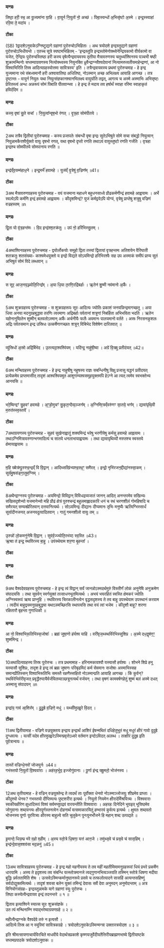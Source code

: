 

### मन्त्रः

तिष्ठा॒ हरी॒ रथ॒ आ यु॒ज्यमा॑ना या॒हि ।
वा॒युर्न नि॒युतो॑ नो॒ अच्छ॑ ।
पिबा॒स्यन्धो॑ अ॒भिसृ॑ष्टो अ॒स्मे ।
इन्द्र॒स्स्वाहा॑ ररि॒मा ते॒ मदा॑य ।

#### टीका
(SB) 1द्वादशेऽनुवाकेऽग्निष्टुद्यागे ग्रहाणां पुरोरुचोऽभिहिताः । अथ त्रयोदशे इन्द्रस्तुद्यागे ग्रहाणां पुरोरुचोऽभिधीयन्ते । एतच्च सूत्रे स्पष्टमभिहितम् - 'इन्द्रस्तुति इन्द्रस्तोमेनोक्थ्येनेन्द्रियकामो वीर्यकामो वा यजेत, ऐन्द्रियः पुरोरुचस्तिष्ठा हरी कस्य वृषेत्यैन्द्रवायवस्य तृतीया मैत्रावरुणस्य चतुर्थ्याश्विनस्य पञ्चभी षष्ठी शुक्रामन्थिनोः सप्तम्याग्रयणस्य नित्योक्थ्यस्य नियुनक्ति ध्रुवैन्द्राग्नवैश्वदेवानां नित्यामरुत्वतीयमाहेन्द्राणां, आ नो विश्वाभिरिति तिस्र आदित्यग्रहस्योत्तमा सावित्रस्य' इति । तत्रैन्द्रवायवस्य प्रथमां पुरोरुचमाह - हे इन्द्र युज्यमाना रथे संबध्यमानौ हरी अश्वावातिष्ठ अधितिष्ठ, नोऽस्मान् अच्छ अभिलक्ष्य आयाहि आगच्छ । तत्र दृष्टान्तः - वायुर्न नियुतः यथा नियुत्संज्ञकानश्वानभिलक्ष्य वायुर्याति तद्वत्, आगत्य च अस्मे अस्माभिः अभिसृष्टः प्रेरितस्त्वं अन्धः अन्नरूपं सोमं पिबाति पीतवान्भव । हे इन्द्र ते मदाय तव हर्षार्थं स्वाहा ररिमा स्वाहाकृतं हविर्ददिम ॥
### मन्त्रः
कस्य॒ वृषा॑ सु॒ते सचा᳚ ।
नि॒युत्वा᳚न्वृष॒भो र॑णत् ।
वृ॒त्र॒हा सोम॑पीतये ।


#### टीका

2अथ तत्रैव द्वितीयां पुरोरुचमाह - कस्य प्रजापतेः संबन्धी वृषा इन्द्रः सुतेऽभिषुते सोमे सचा संबद्धो नियुत्वान् नियुन्नामकैरश्वैर्युक्तो वायुः वृषभो रणत्, यथा वृषभो दृप्तो रणति तथाऽयं वायुस्तुष्टो रणति गर्जति । वृत्रहा इन्द्रश्च सोमपीतये सोमपानाय रणति ॥
### मन्त्रः
इन्द्र॑व्ँव॒यम्म॑हाध॒ने ।
इन्द्र॒मर्भे॑ हवामहे ।
युज॑व्ँ वृ॒त्रेषु॑ व॒ज्रिण᳚म् ॥41॥  

#### टीका


3अथ मैत्रावरुणग्रहस्य पुरोरुचमाह - वयं यजमाना महाधने बहुधनसाध्ये प्रौढकर्मणीन्द्रं हवामहे आह्वयामः । अर्भे स्वल्पेऽपि कर्मणि इन्द्रं हवामहे आह्वयामः । कीदृशमिन्द्रं? युजं कर्मद्वयेऽपि योग्यं, वृत्रेषु प्राप्तेषु शत्रुषु वज्रिणं वज्रहस्तम् ॥n
### मन्त्रः

द्वि॒ता यो वृ॑त्र॒हन्त॑मः ।
वि॒द इन्द्र॑श्श॒तक्र॑तुः ।
उप॑ नो॒ हरि॑भिस्सु॒तम् ।

#### टीका


4अथाश्विनग्रहस्य पुरोरुचमाह - द्वयोर्लोकयोः समूहो द्विता तस्यां द्वितायां वृत्रहन्तमः अतिशयेन वैरिघाती शतक्रतुः शतसंख्या- काश्वमेधयुक्तो य इन्द्रो विद्यते सोऽयमिन्द्रो हरिभिरश्वैः सह उप अस्माकं समीपं प्राप्य सुतं अभिषुतं सोमं विदे लब्धवान् ॥
### मन्त्रः
स सूर॒ आज॒नय॒ञ्ज्योति॒रिन्द्र᳚म् ।
अ॒या धि॒या त॒रणि॒रद्रि॑बर्हाः ।
ऋ॒तेन॑ शु॒ष्मी नव॑मानो अ॒र्कैः ।


#### टीका


5अथ शुक्रग्रहस्य पुरोरुचमाह - स शुक्रग्रहरूपः सूरः आदित्यः ज्योतिः प्रकाशं जनयन्निन्द्रमागच्छतु । अया धिया अनया मदनुग्रहबुद्ध्या तरणिः त्वरमाणः अद्रिबर्हाः पर्वतानां शत्रूणां निबर्हिता अभिभविता भदति । ऋतेन यज्ञेनानुष्ठितेन शुष्मीन् बलवतोऽस्मान् अर्कैः अर्चनीयैः फलैः अवमानः पालयमानो वर्तते । अस्रः निरसनकुशलः अद्रिः पर्वतसमान इन्द्र उस्रिधः उत्कर्षेणागच्छतः शत्रून् विबिभेद विशेषेण दारितवात् ॥
### मन्त्रः

व्यु॑स्रिधो॑ अ॒स्रो अद्रि॑र्बिभेद ।
उ॒तत्यदा॒श्वश्वि॑यम् ।
यदि॑न्द्र॒ नाहु॑षी॒ष्वा ।
अग्रे॑ वि॒ख्षु प्रतीद॑यत् ॥42॥  
#### टीका

6अथ मन्थिग्रहस्य पुरोरुचमाह - हे इन्द्र नाहुषीषु नहुषस्य राज्ञः सबन्धिनीषु विक्षु प्रजासु यद्धनं प्रतीदयत् प्रत्येकमेव प्राप्तमासीत् तादृशं आश्वश्वियमुत आशुगाम्यश्वसमूहयुक्तमपि हेऽग्ने आ त्यत् त्वमेव स्वभक्तेभ्य आनयसि ॥
### मन्त्रः
भरे॒ष्विन्द्रꣳ॑ सु॒हवꣳ॑ हवामहे ।
अ॒ꣳ॒हो॒मुचꣳ॑ सु॒कृत॒न्दैव्य॒ञ्जन᳚म् ।
अ॒ग्निम्मि॒त्रव्ँवरु॑णꣳ सा॒तये॒ भग᳚म् ।
द्यावा॑पृथि॒वी म॒रुत॑स्स्व॒स्तये᳚ ।


#### टीका


7अथाग्रयणस्य पुरोरुचमाह - सुहवं सुखेनाह्वातुं शक्यमिन्द्रं भरेषु भरणीयेषु कर्मसु हवामहे आह्नयामः । तथाऽग्निमित्रावरुणान्भगमादित्यं च सातये धनलाभायाह्वयामः । तथा द्यावापृथिव्यौ मरुतश्च स्वस्तये क्षेमायाह्वयामः ॥
### मन्त्रः
म॒हि ख्षेत्र॑म्पु॒रुश्च॒न्द्रव्ँ वि वि॒द्वान् ।
आदिथ्सखि॑भ्यश्च॒रथ॒ꣳ॒ समै॑रत् ।
इन्द्रो॒ नृभि॑रजन॒द्दीद्या॑नस्सा॒कम् ।
सूर्य॑मु॒षस॑ङ्गा॒तुम॒ग्निम् ।

#### टीका


8अथैन्द्राग्नस्य पुरोरुचमाह - अयमिन्द्रो विविद्वान् विविधद्रव्यजातं जानन् आदित् अनन्तरमेव सखिभ्यः सखिसदृशेभ्यो यजमानेभ्यो महि प्रौढं क्षेत्रं पुरुश्चन्द्रं बहुलमाह्लादकारि धनं च रथं चरणशीलं गोमहिषादि च समैरयत् सम्यक्प्रेरितवान् दत्तवानित्यर्थः । सोऽयमिन्द्रः दीद्यानः दीप्यमानः तृभिः मनुष्यैः ऋत्विग्भिस्सार्धं सूर्यादीनजनत् अजनयदुत्पादितवान् । गातुं गमनशीलो वायुः तम् ॥
### मन्त्रः
उ॒रुन्नो॑ लो॒कमनु॑नेषि वि॒द्वान् ।
सुव॑र्व॒ज्ज्योति॒रभ॑यꣵ स्व॒स्ति ॥43॥  
ऋ॒ष्वा त॑ इन्द्र॒ स्थवि॑रस्य बा॒हू ।
उप॑स्थेयाम शर॒णा बृ॒हन्ता᳚ ।


#### टीका

### मन्त्रः
#### टीका
9अथ वैश्वदेवग्रहस्य पुरोरुचमाह - हे इन्द्र त्वं विद्वान् सर्वं जानन्नोऽस्मदर्थमुरुं विस्तीर्णं लोकं अनुनेषि अनुक्रमेण संपादयसि । तथा सुवर्वन् स्वर्गयुक्तं तत्साधनभूतमित्यर्थः । अभयं भयरहितं स्वस्ति क्षेमकरं ज्योतिः अग्निस्वरूपं ऋष्व प्राप्नुहि । स्थविरस्य चिरकालीनत्वेन वृद्धसदृशस्य ते तव बाहू उपस्थेयाम उपस्थानं करवाम । त्वदीयं बाहुद्वयमनुग्रहबुद्ध्या यथाऽस्मच्छिरसि स्थापयसि तथा वयं त्वां भजेम । कीदृशौ बाहू? शरणा रक्षितारौ बृहन्ता गुणाधिकौ ॥
### मन्त्रः
आ नो॒ विश्वा॑भिरू॒तिभि॑स्स॒जोषाः᳚ ।
ब्रह्म॑ जुषा॒णो ह॑र्यश्व याहि ।
वरी॑वृज॒थ्स्थवि॑रेभिस्सुशिप्र ।
अ॒स्मे दध॒द्वृष॑ण॒ꣳ॒ शुष्म॑मिन्द्र ।

#### टीका


10अथादित्यग्रहस्य तिस्रः पुरोरुचः । तत्र प्रथमामाह - हरिनामकावश्वौ यस्यासौ हर्यश्वः । शोभने शिप्रे हनू यस्यासौ सुशिप्रः, तादृश हे इन्द्र त्वं ब्रह्म जुषाणः परिबृढमिदं कर्म सेवमानः सजोषाः अस्माभिस्सह समानप्रीतिस्सन् विश्वाभिरूतिभिः समस्तै रक्षणैस्सहितो नोऽस्मान्प्रति आयाहि आगच्छ । किं कुर्वन्? स्थविरेभिर्वरीवृजत् प्रवृद्धैरुपायैर्वर्जयितव्याञ्छत्रूनत्यर्थं वर्जयन् । तथा वृषणं कामवर्षणहेतुं शुष्मं बलं अस्मे दधत् अस्मासु संपादयन् ॥n
### मन्त्रः
इन्द्रा॑य॒ गाव॑ आ॒शिर᳚म् ।
दु॒दु॒ह्रे व॒ज्रिणे॒ मधु॑ ।
यथ्सी॑मुपह्व॒रे वि॒दत् ।

#### टीका
11अथ द्वितीयामाह - वज्रिणे वज्रयुक्ताय इन्द्राय इन्द्रार्थं आशिरं ईषन्मथितं दधिहेतुभूतं मधु मधुरं क्षीरं गावो दुदुह्रे दुग्धवत्यः । यत्सीं यदेव क्षीरमुपह्वरेऽस्मिन्प्रवृत्तेऽध्वरे वर्तमान इन्दोऽविदत् अलब्ध । तत्क्षीरं दुदुह्र इति पूर्वत्रान्वयः ॥
### मन्त्रः

तास्ते॑ वज्रिन्धे॒नवो॑ जोजयुर्नः ॥44॥  
गभ॑स्तयो नि॒युतो॑ वि॒श्ववा॑राः ।
अह॑रह॒र्भूय॒ इज्जोगु॑वानाः ।
पू॒र्णा इ॑न्द्र ख्षु॒मतो॒ भोज॑नस्य ।

#### टीका
12अथ तृतीयामाह - हे वज्रिन् वज्रयुक्तेन्द्र ते त्वदर्थं ताः पूर्वोक्ता धेनवो नोऽस्माञ्जोजयुः शीघ्रमेव प्राप्ताः । कीदृश्यो धेनवः? गभस्तयो दीप्तिमत्यः पुष्टशरीरा इत्यर्थः । नियुतो नियमेन क्षीरादेर्मिश्रयित्र्यः । विश्ववाराः स्वकीयक्षीरेण क्षुधादिरूपं विश्वं सर्वमप्युपद्रवं वारयन्तीति विश्ववाराः । अहरहः दिनेदिने भूयइत् भूयिष्ठमेव जोगुवानाः शब्दयन्त्यः क्षीरपूर्णस्तनत्वेन दोहनार्थं वत्समाकारयितुं हम्भारवं कुर्वत्य इत्यर्थः । क्षुमतः शब्दवतो भोजनस्य पूर्णाः पूरयित्र्यः क्षीरस्य बाहुल्ये सति चुलुकेन पुनःपुनर्भोजने हि महान् शब्द उत्पद्यते ॥
### मन्त्रः

इ॒मान्ते॒ धिय॒म्प्र भ॑रे म॒हो म॒हीम् ।
अ॒स्य स्तो॒त्रे धि॒षणा॒ यत्त॑ आन॒जे ।
तमु॑थ्स॒वे च॑ प्रस॒वे च॑ सास॒हिम् ।
इन्द्र॑न्दे॒वास॒श्शव॑सा मद॒न्ननु॑ ॥45॥  

#### टीका
13अथ सावित्रग्रहस्य पुरोरुचमाह - हे इन्द्र महो महनीयस्य ते तव महीं महतीमिमामनुग्रहरूपां धियं प्रभरे प्रकर्षेण धारयामि । अस्य ते इदृशस्य तव संबन्धि यत्स्तोत्रमानजे त्वद्गुणानभिव्यञ्जयति तस्मिन् स्तोत्रे धिषणा मदीया बुद्धिः प्रर्वततामिति शेषः । उत्सवेऽस्मिन्कर्मानुष्ठानरूपे प्रसवे च तत्फलोत्पादने सासहिं अत्यन्तसहिष्णुं सर्वदोद्युक्तमित्यर्थः । तादृशं शवसा बलेन युक्तं तमिन्द्रं देवासः सर्वे देवा अनुमदन् अनुमोदन्ताम् ॥ अत्र विनियोगसंग्रहः-
इन्द्रस्तुन्नामके यागे ग्रहाणां स्युः पुरोरुचः ।   
तिष्ठा कस्येत्यैन्द्रवायव इन्द्रं तदनन्तरे ॥ १ ॥

द्विताय इत्याश्विने स्यात्स सूरः शुक्रसंज्ञके ।  
उत त्यं मन्थिनाम्नि स्याद्भरेष्वाग्रयणग्रहे ॥ २ ॥

महीत्यैन्द्राग्नके वैश्वदेवे तरुं न इत्यसौ ।  
आदित्ये तिस्र आ न स्युरिमां सावित्रकग्रहे ।
त्रयोदशेऽनुवाकेऽस्मिन्मन्त्रा उक्तास्त्रयोदश ॥ ३ ॥

इति श्रीमत्सायणाचार्यविरचिते माधवीये वेदार्थत्रप्रकाशे कृष्णयजुर्वेदीयतैत्तिरीयब्राह्मणभाष्ये द्वितीयाष्टके सप्तमप्रपाठके त्रयोदशोऽनुवाकः ॥  
